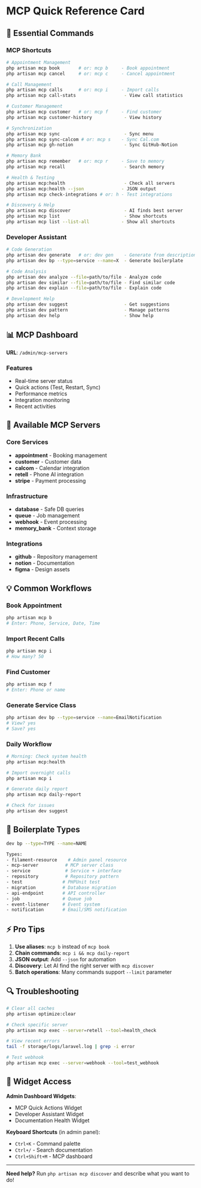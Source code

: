 # MCP Quick Reference Card

## 🚀 Essential Commands

### MCP Shortcuts
```bash
# Appointment Management
php artisan mcp book       # or: mcp b     - Book appointment
php artisan mcp cancel     # or: mcp c     - Cancel appointment

# Call Management  
php artisan mcp calls      # or: mcp i     - Import calls
php artisan mcp call-stats                  - View call statistics

# Customer Management
php artisan mcp customer   # or: mcp f     - Find customer
php artisan mcp customer-history            - View history

# Synchronization
php artisan mcp sync                        - Sync menu
php artisan mcp sync-calcom # or: mcp s    - Sync Cal.com  
php artisan mcp gh-notion                   - Sync GitHub-Notion

# Memory Bank
php artisan mcp remember   # or: mcp r     - Save to memory
php artisan mcp recall                      - Search memory

# Health & Testing
php artisan mcp:health                      - Check all servers
php artisan mcp:health --json              - JSON output
php artisan mcp check-integrations # or: h - Test integrations

# Discovery & Help
php artisan mcp discover                    - AI finds best server
php artisan mcp list                        - Show shortcuts
php artisan mcp list --list-all            - Show all shortcuts
```

### Developer Assistant
```bash
# Code Generation
php artisan dev generate   # or: dev gen    - Generate from description
php artisan dev bp --type=service --name=X  - Generate boilerplate

# Code Analysis
php artisan dev analyze --file=path/to/file - Analyze code
php artisan dev similar --file=path/to/file - Find similar code
php artisan dev explain --file=path/to/file - Explain code

# Development Help
php artisan dev suggest                     - Get suggestions
php artisan dev pattern                     - Manage patterns
php artisan dev help                        - Show help
```

## 📊 MCP Dashboard

**URL**: `/admin/mcp-servers`

### Features
- Real-time server status
- Quick actions (Test, Restart, Sync)
- Performance metrics
- Integration monitoring
- Recent activities

## 🔧 Available MCP Servers

### Core Services
- **appointment** - Booking management
- **customer** - Customer data
- **calcom** - Calendar integration
- **retell** - Phone AI integration
- **stripe** - Payment processing

### Infrastructure
- **database** - Safe DB queries
- **queue** - Job management
- **webhook** - Event processing
- **memory_bank** - Context storage

### Integrations
- **github** - Repository management
- **notion** - Documentation
- **figma** - Design assets

## 💡 Common Workflows

### Book Appointment
```bash
php artisan mcp b
# Enter: Phone, Service, Date, Time
```

### Import Recent Calls
```bash
php artisan mcp i
# How many? 50
```

### Find Customer
```bash
php artisan mcp f
# Enter: Phone or name
```

### Generate Service Class
```bash
php artisan dev bp --type=service --name=EmailNotification
# View? yes
# Save? yes
```

### Daily Workflow
```bash
# Morning: Check system health
php artisan mcp:health

# Import overnight calls
php artisan mcp i

# Generate daily report  
php artisan mcp daily-report

# Check for issues
php artisan dev suggest
```

## 🎯 Boilerplate Types

```bash
dev bp --type=TYPE --name=NAME

Types:
- filament-resource    # Admin panel resource
- mcp-server          # MCP server class
- service             # Service + interface
- repository          # Repository pattern
- test               # PHPUnit test
- migration          # Database migration
- api-endpoint       # API controller
- job                # Queue job
- event-listener     # Event system
- notification       # Email/SMS notification
```

## ⚡ Pro Tips

1. **Use aliases**: `mcp b` instead of `mcp book`
2. **Chain commands**: `mcp i && mcp daily-report`
3. **JSON output**: Add `--json` for automation
4. **Discovery**: Let AI find the right server with `mcp discover`
5. **Batch operations**: Many commands support `--limit` parameter

## 🔍 Troubleshooting

```bash
# Clear all caches
php artisan optimize:clear

# Check specific server
php artisan mcp exec --server=retell --tool=health_check

# View recent errors
tail -f storage/logs/laravel.log | grep -i error

# Test webhook
php artisan mcp exec --server=webhook --tool=test_webhook
```

## 📱 Widget Access

**Admin Dashboard Widgets**:
- MCP Quick Actions Widget
- Developer Assistant Widget
- Documentation Health Widget

**Keyboard Shortcuts** (in admin panel):
- `Ctrl+K` - Command palette
- `Ctrl+/` - Search documentation
- `Ctrl+Shift+M` - MCP dashboard

---

**Need help?** Run `php artisan mcp discover` and describe what you want to do!